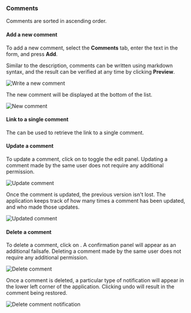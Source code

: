 ### Comments

Comments are sorted in ascending order.

#### Add a new comment

To add a new comment, select the **Comments** tab, enter the text in the form, and press **Add**.

Similar to the description, comments can be written using markdown syntax, and the result can be verified at any time by clicking **Preview**.

<img class="pure-img" src="{{relativeRootPath}}/images/en/c04_card_comment-new.png" alt="Write a new comment">

The new comment will be displayed at the bottom of the list.

<img class="pure-img" src="{{relativeRootPath}}/images/en/c04_card_comment.png" alt="New comment">

#### Link to a single comment

The <i class="fa fa-link"></i> can be used to retrieve the link to a single comment.

#### Update a comment

To update a comment, click on <i class="fa fa-pencil"></i> to toggle the edit panel. Updating a comment made by the same user does not require any additional permission.

<img class="pure-img" src="{{relativeRootPath}}/images/en/c04_card_comment-update.png" alt="Update comment">

Once the comment is updated, the previous version isn't lost. The application keeps track of how many times a comment has been updated, and who made those updates.

<img class="pure-img" src="{{relativeRootPath}}/images/en/c04_card_comment-updated.png" alt="Updated comment">

#### Delete a comment

To delete a comment, click on <i class="fa fa-trash-o"></i>. A confirmation panel will appear as an additional failsafe. Deleting a comment made by the same user does not require any additional permission.

<img class="pure-img" src="{{relativeRootPath}}/images/en/c04_card_comment-delete.png" alt="Delete comment">

Once a comment is deleted, a particular type of notification will appear in the lower left corner of the application. Clicking undo will result in the comment being restored.

<img class="pure-img" src="{{relativeRootPath}}/images/en/c04_card_comment-deleted-notification.png" alt="Delete comment notification">